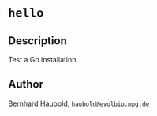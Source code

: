 # `hello`
## Description
Test a Go installation.
## Author
[Bernhard Haubold](http://thymine.evolbio.mpg.de/), `haubold@evolbio.mpg.de`
